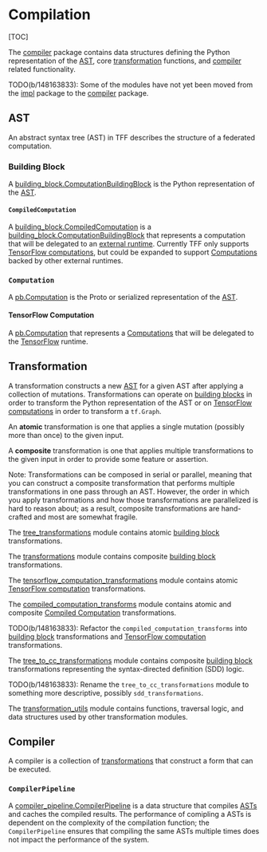 # Compilation

[TOC]

The
[compiler](https://github.com/tensorflow/federated/blob/master/tensorflow_federated/python/core/impl/compiler)
package contains data structures defining the Python representation of the
[AST](#ast), core [transformation](#transformation) functions, and
[compiler](#compiler) related functionality.

TODO(b/148163833): Some of the modules have not yet been moved from the
[impl](https://github.com/tensorflow/federated/blob/master/tensorflow_federated/python/core/impl) package
to the
[compiler](https://github.com/tensorflow/federated/blob/master/tensorflow_federated/python/core/impl/compiler)
package.

## AST

An abstract syntax tree (AST) in TFF describes the structure of a federated
computation.

### Building Block

A
[building_block.ComputationBuildingBlock](https://github.com/tensorflow/federated/blob/master/tensorflow_federated/python/core/impl/compiler/building_blocks.py)
is the Python representation of the [AST](#ast).

#### `CompiledComputation`

A
[building_block.CompiledComputation](https://github.com/tensorflow/federated/blob/master/tensorflow_federated/python/core/impl/compiler/building_blocks.py)
is a
[building_block.ComputationBuildingBlock](https://github.com/tensorflow/federated/blob/master/tensorflow_federated/python/core/impl/compiler/building_blocks.py)
that represents a computation that will be delegated to an
[external runtime](execution.md#external-runtime). Currently TFF only supports
[TensorFlow computations](#tensorFlow-computation), but could be expanded to
support [Computations](#computation) backed by other external runtimes.

### `Computation`

A
[pb.Computation](https://github.com/tensorflow/federated/blob/master/tensorflow_federated/proto/v0/computation.proto)
is the Proto or serialized representation of the [AST](#ast).

#### TensorFlow Computation

A
[pb.Computation](https://github.com/tensorflow/federated/blob/master/tensorflow_federated/proto/v0/computation.proto)
that represents a [Computations](#computation) that will be delegated to the
[TensorFlow](execution.md#tensorflow) runtime.

## Transformation

A transformation constructs a new [AST](#ast) for a given AST after applying a
collection of mutations. Transformations can operate on
[building blocks](#building-block) in order to transform the Python
representation of the AST or on
[TensorFlow computations](#tensorFlow-computation) in order to transform a
`tf.Graph`.

An **atomic** transformation is one that applies a single mutation (possibly
more than once) to the given input.

A **composite** transformation is one that applies multiple transformations to
the given input in order to provide some feature or assertion.

Note: Transformations can be composed in serial or parallel, meaning that you
can construct a composite transformation that performs multiple transformations
in one pass through an AST. However, the order in which you apply
transformations and how those transformations are parallelized is hard to reason
about; as a result, composite transformations are hand-crafted and most are
somewhat fragile.

The
[tree_transformations](https://github.com/tensorflow/federated/blob/master/tensorflow_federated/python/core/impl/compiler/tree_transformations.py)
module contains atomic [building block](#building-block) transformations.

The
[transformations](https://github.com/tensorflow/federated/blob/master/tensorflow_federated/python/core/impl/compiler/transformations.py)
module contains composite [building block](#building-block) transformations.

The
[tensorflow_computation_transformations](https://github.com/tensorflow/federated/blob/master/tensorflow_federated/python/core/impl/compiler/tensorflow_computation_transformations.py)
module contains atomic [TensorFlow computation](#tensorflow-computation)
transformations.

The
[compiled_computation_transforms](https://github.com/tensorflow/federated/blob/master/tensorflow_federated/python/core/impl/compiler/compiled_computation_transforms.py)
module contains atomic and composite
[Compiled Computation](#compiled-computation) transformations.

TODO(b/148163833): Refactor the `compiled_computation_transforms` into
[building block](#building-block) transformations and
[TensorFlow computation](#tensorflow-computation) transformations.

The
[tree_to_cc_transformations](https://github.com/tensorflow/federated/blob/master/tensorflow_federated/python/core/impl/tree_to_cc_transformations.py)
module contains composite [building block](#building-block) transformations
representing the syntax-directed definition (SDD) logic.

TODO(b/148163833): Rename the `tree_to_cc_transformations` module to something
more descriptive, possibly `sdd_transformations`.

The
[transformation_utils](https://github.com/tensorflow/federated/blob/master/tensorflow_federated/python/core/impl/compiler/transformation_utils.py)
module contains functions, traversal logic, and data structures used by other
transformation modules.

## Compiler

A compiler is a collection of [transformations](#transformation) that construct
a form that can be executed.

### `CompilerPipeline`

A
[compiler_pipeline.CompilerPipeline](https://github.com/tensorflow/federated/blob/master/tensorflow_federated/python/core/impl/compiler/compiler_pipeline.py)
is a data structure that compiles [ASTs](#ast) and caches the compiled results.
The performance of comipling a ASTs is dependent on the complexity of the
compilation function; the `CompilerPipeline` ensures that compiling the same
ASTs multiple times does not impact the performance of the system.
